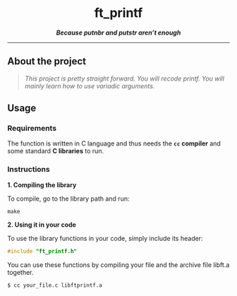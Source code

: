 <h1 align="center">
  ft_printf
</h1>

<p align="center">
	<b><i>Because putnbr and putstr aren’t enough</i></b><br>
</p>

---

## About the project

> _This project is pretty straight forward. You will recode printf. You will mainly learn how to use variadic arguments._

## Usage

### Requirements

The function is written in C language and thus needs the **`cc` compiler** and some standard **C libraries** to run.

### Instructions

**1. Compiling the library**

To compile, go to the library path and run:

```shell
make
```

**2. Using it in your code**

To use the library functions in your code, simply include its header:

```C
#include "ft_printf.h"
```
You can use these functions by compiling your file and the archive file libft.a together.
```shell
$ cc your_file.c libftprintf.a
```
